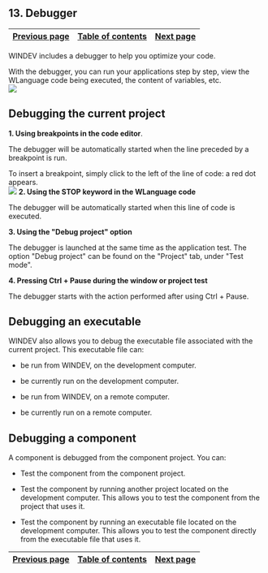 


## 13. Debugger
			



| [Previous page](../Concepts_WD/1410087074.md) | [Table of contents](../Concepts_WD/1410087098.md) | [Next page](../Concepts_WD/1410087076.md) |
| --- | --- | --- |



<a name="NOTE1"></a>
<a name="NOTE1_1"></a>
WINDEV includes a debugger to help you optimize your code.

With the debugger, you can run your applications step by step, view the WLanguage code being executed, the content of variables, etc.<br>![](https://doc.pcsoft.fr/en-US/images/image.awp?langid=3&name=P4_cpt_Debogueur_WD%20-%20HC%20N%B0002.gif&type=thumb)


<a name="NOTE2"></a>
<a name="NOTE2_1"></a>


## Debugging the current project
<a name="debugging_the_current_project_ELTTEXTE000170"></a>
**1. Using breakpoints in the code editor**.

The debugger will be automatically started when the line preceded by a breakpoint is run.

To insert a breakpoint, simply click to the left of the line of code: a red dot appears.<br>![](https://doc.pcsoft.fr/en-US/images/image.awp?langid=3&name=P4_cpt_Debogueur_WD%20-%20HC%20N%B0001.gif)
**2. Using the STOP keyword in the WLanguage code**

The debugger will be automatically started when this line of code is executed.

**3. Using the "Debug project" option**

The debugger is launched at the same time as the application test. The option "Debug project" can be found on the "Project" tab, under "Test mode".

**4. Pressing Ctrl + Pause during the window or project test**

The debugger starts with the action performed after using Ctrl + Pause.

<a name="NOTE3"></a>
<a name="NOTE3_1"></a>


## Debugging an executable
<a name="debugging_executable_ELTTEXTE000194"></a>
WINDEV also allows you to debug the executable file associated with the current project. This executable file can:

- be run from WINDEV, on the development computer.

- be currently run on the development computer.

- be run from WINDEV, on a remote computer.

- be currently run on a remote computer.




<a name="NOTE4"></a>
<a name="NOTE4_1"></a>


## Debugging a component
<a name="debugging_component_ELTTEXTE000218"></a>
A component is debugged from the component project. You can:

- Test the component from the component project. 

- Test the component by running another project located on the development computer. This allows you to test the component from the project that uses it.

- Test the component by running an executable file located on the development computer. This allows you to test the component directly from the executable file that uses it.




| [Previous page](../Concepts_WD/1410087074.md) | [Table of contents](../Concepts_WD/1410087098.md) | [Next page](../Concepts_WD/1410087076.md) |
| --- | --- | --- |




